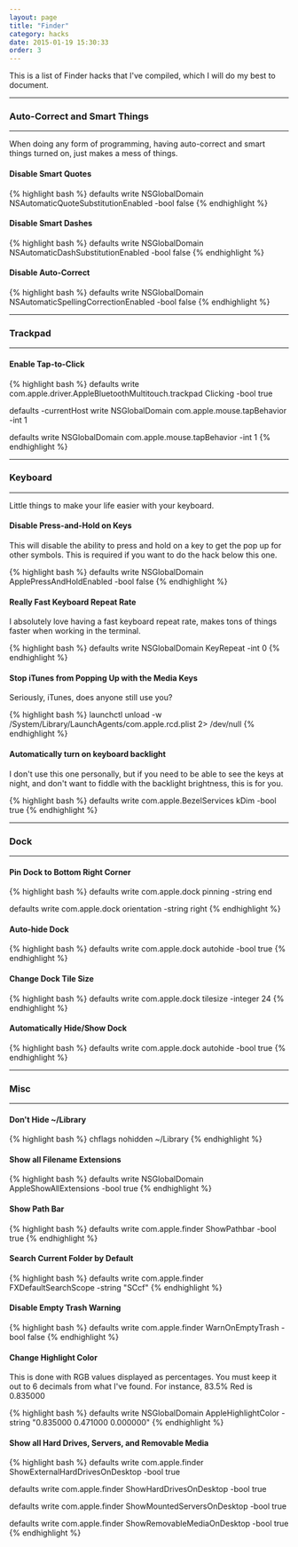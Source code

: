 ```yaml
---
layout: page
title: "Finder"
category: hacks
date: 2015-01-19 15:30:33
order: 3
---
```


This is a list of Finder hacks that I've compiled, which I will do my best to document.

* * *
### Auto-Correct and Smart Things
* * *

When doing any form of programming, having auto-correct and smart things turned on, just makes a mess of things.

#### Disable Smart Quotes

{% highlight bash %}
defaults write NSGlobalDomain NSAutomaticQuoteSubstitutionEnabled -bool false
{% endhighlight %}

#### Disable Smart Dashes

{% highlight bash %}
defaults write NSGlobalDomain NSAutomaticDashSubstitutionEnabled -bool false
{% endhighlight %}

#### Disable Auto-Correct

{% highlight bash %}
defaults write NSGlobalDomain NSAutomaticSpellingCorrectionEnabled -bool false
{% endhighlight %}

* * *
### Trackpad
* * *

#### Enable Tap-to-Click

{% highlight bash %}
defaults write com.apple.driver.AppleBluetoothMultitouch.trackpad Clicking -bool true

defaults -currentHost write NSGlobalDomain com.apple.mouse.tapBehavior -int 1

defaults write NSGlobalDomain com.apple.mouse.tapBehavior -int 1
{% endhighlight %}

* * *
### Keyboard
* * *

Little things to make your life easier with your keyboard.

#### Disable Press-and-Hold on Keys

This will disable the ability to press and hold on a key to get the pop up for other symbols. This is required if you want to do the hack below this one.

{% highlight bash %}
defaults write NSGlobalDomain ApplePressAndHoldEnabled -bool false
{% endhighlight %}

#### Really Fast Keyboard Repeat Rate

I absolutely love having a fast keyboard repeat rate, makes tons of things faster when working in the terminal.

{% highlight bash %}
defaults write NSGlobalDomain KeyRepeat -int 0
{% endhighlight %}

#### Stop iTunes from Popping Up with the Media Keys

Seriously, iTunes, does anyone still use you?

{% highlight bash %}
launchctl unload -w /System/Library/LaunchAgents/com.apple.rcd.plist 2> /dev/null
{% endhighlight %}

#### Automatically turn on keyboard backlight

I don't use this one personally, but if you need to be able to see the keys at night, and don't want to fiddle with the backlight brightness, this is for you.

{% highlight bash %}
defaults write com.apple.BezelServices kDim -bool true
{% endhighlight %}

* * *
### Dock
* * *

#### Pin Dock to Bottom Right Corner

{% highlight bash %}
defaults write com.apple.dock pinning -string end

defaults write com.apple.dock orientation -string right
{% endhighlight %}

#### Auto-hide Dock

{% highlight bash %}
defaults write com.apple.dock autohide -bool true
{% endhighlight %}

#### Change Dock Tile Size

{% highlight bash %}
defaults write com.apple.dock tilesize -integer 24
{% endhighlight %}

#### Automatically Hide/Show Dock

{% highlight bash %}
defaults write com.apple.dock autohide -bool true
{% endhighlight %}

* * *
### Misc
* * *

#### Don't Hide ~/Library

{% highlight bash %}
chflags nohidden ~/Library
{% endhighlight %}

#### Show all Filename Extensions

{% highlight bash %}
defaults write NSGlobalDomain AppleShowAllExtensions -bool true
{% endhighlight %}

#### Show Path Bar

{% highlight bash %}
defaults write com.apple.finder ShowPathbar -bool true
{% endhighlight %}

#### Search Current Folder by Default

{% highlight bash %}
defaults write com.apple.finder FXDefaultSearchScope -string "SCcf"
{% endhighlight %}

#### Disable Empty Trash Warning

{% highlight bash %}
defaults write com.apple.finder WarnOnEmptyTrash -bool false
{% endhighlight %}

#### Change Highlight Color

This is done with RGB values displayed as percentages. You must keep it out to 6 decimals from what I've found. For instance, 83.5% Red is 0.835000

{% highlight bash %}
defaults write NSGlobalDomain AppleHighlightColor -string "0.835000 0.471000 0.000000"
{% endhighlight %}

#### Show all Hard Drives, Servers, and Removable Media

{% highlight bash %}
defaults write com.apple.finder ShowExternalHardDrivesOnDesktop -bool true

defaults write com.apple.finder ShowHardDrivesOnDesktop -bool true

defaults write com.apple.finder ShowMountedServersOnDesktop -bool true

defaults write com.apple.finder ShowRemovableMediaOnDesktop -bool true
{% endhighlight %}

